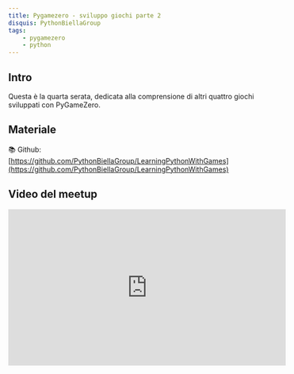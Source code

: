 ```yaml
---
title: Pygamezero - sviluppo giochi parte 2
disquis: PythonBiellaGroup
tags:
    - pygamezero
    - python
---
```


## Intro

Questa è la quarta serata, dedicata alla comprensione di altri quattro giochi sviluppati con PyGameZero.

## Materiale

📚 Github:
[https://github.com/PythonBiellaGroup/LearningPythonWithGames](https://github.com/PythonBiellaGroup/LearningPythonWithGames)

## Video del meetup

<iframe width="560" height="315" src="https://www.youtube.com/embed/Mks0j17dv8g?si=xgn8gxZ_QzvHqXYR" title="YouTube video player" frameborder="0" allow="accelerometer; autoplay; clipboard-write; encrypted-media; gyroscope; picture-in-picture; web-share" allowfullscreen></iframe>